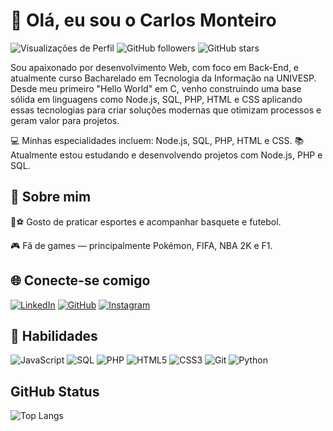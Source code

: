 # 👋 Olá, eu sou o Carlos Monteiro
<p align="left"> <img src="https://komarev.com/ghpvc/?username=ocarlosmonteiro" alt="Visualizações de Perfil" /> <img alt="GitHub followers" src="https://img.shields.io/github/followers/ocarlosmonteiro?label=Followers&color=red&style=flat"> <img alt="GitHub stars" src="https://img.shields.io/github/stars/ocarlosmonteiro?label=Stars&color=green&style=flat"> </p>

Sou apaixonado por desenvolvimento Web, com foco em Back-End, e atualmente curso Bacharelado em Tecnologia da Informação na UNIVESP. Desde meu primeiro "Hello World" em C, venho construindo uma base sólida em linguagens como Node.js, SQL, PHP, HTML e CSS aplicando essas tecnologias para criar soluções modernas que otimizam processos e geram valor para projetos.

💻 Minhas especialidades incluem: Node.js, SQL, PHP, HTML e CSS.
📚 Atualmente estou estudando e desenvolvendo projetos com Node.js, PHP e SQL.

## 🎯 Sobre mim

🏀⚽ Gosto de praticar esportes e acompanhar basquete e futebol.

🎮 Fã de games — principalmente Pokémon, FIFA, NBA 2K e F1.




## 🌐 Conecte-se comigo
[![LinkedIn](https://img.shields.io/badge/LinkedIn-000000?style=for-the-badge&logo=linkedin&logoColor=blue)](https://www.linkedin.com/in/ocarlosrenanmonteiro/)
[![GitHub](https://img.shields.io/badge/GitHub-000000?style=for-the-badge&logo=github&logoColor=white)](https://github.com/ocarlosmonteiro)
[![Instagram](https://img.shields.io/badge/-Instagram-000000?style=for-the-badge&logo=instagram&logoColor=white)](https://www.instagram.com/ocarlosmonteiro/)

## 🚀 Habilidades
![JavaScript](https://img.shields.io/badge/JavaScript-000000?style=for-the-badge&logo=javascript&logoColor=yellow)
![SQL](https://img.shields.io/badge/SQL-000000?style=for-the-badge&logo=mysql&logoColor=blue)
![PHP](https://img.shields.io/badge/PHP-000000?style=for-the-badge&logo=php&logoColor=blue)
![HTML5](https://img.shields.io/badge/HTML5-000000?style=for-the-badge&logo=html5&logoColor=orange)
![CSS3](https://img.shields.io/badge/CSS3-000000?style=for-the-badge&logo=css&logoColor=blue)
![Git](https://img.shields.io/badge/GIT-000000?style=for-the-badge&logo=git&logoColor=orange)
![Python](https://img.shields.io/badge/Python-000000?style=for-the-badge&logo=python&logoColor=blue)

## GitHub Status
![Top Langs](https://github-readme-stats.vercel.app/api/top-langs/?username=anuraghazra&layout=compact)

